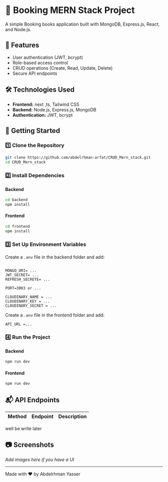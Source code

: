 # 🚀 Booking MERN Stack Project

A simple Booking books application built with MongoDB, Express.js, React, and Node.js.

## 📌 Features

- User authentication (JWT, bcrypt)
- Role-based access control
- CRUD operations (Create, Read, Update, Delete)
- Secure API endpoints

## 🛠️ Technologies Used

- **Frontend:** next ,ts, Tailwind CSS
- **Backend:** Node.js, Express.js, MongoDB
- **Authentication:** JWT, bcrypt

## 🚀 Getting Started

### 1️⃣ Clone the Repository

```bash
git clone https://github.com/abdelrhman-arfat/CRUD_Mern_stack.git
cd CRUD_Mern_stack
```

### 2️⃣ Install Dependencies

#### Backend

```bash
cd backend
npm install
```

#### Frontend

```bash
cd frontend
npm install
```

### 3️⃣ Set Up Environment Variables

Create a `.env` file in the backend folder and add:

```

MONGO_URI= ...
JWT_SECRET= ...
REFRESH_SECRETE= ...

PORT=3003 or ...

CLOUDINARY_NAME = ...
CLOUDINARY_KEY = ...
CLOUDINARY_SECRET = ...

```
Create a `.env` file in the frontend folder and add:

```
API_URL =...
```

### 4️⃣ Run the Project

#### Backend

```bash
npm run dev
```

#### Frontend

```bash
npm run dev
```

## 📬 API Endpoints

| Method | Endpoint | Description |
| ------ | -------- | ----------- |

well be write later

## 📷 Screenshots

_Add images here if you have a UI_

---

Made with ❤️ by Abdelrhman Yasser

